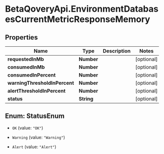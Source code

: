 # BetaQoveryApi.EnvironmentDatabasesCurrentMetricResponseMemory

## Properties

Name | Type | Description | Notes
------------ | ------------- | ------------- | -------------
**requestedInMb** | **Number** |  | [optional] 
**consumedInMb** | **Number** |  | [optional] 
**consumedInPercent** | **Number** |  | [optional] 
**warningThresholdInPercent** | **Number** |  | [optional] 
**alertThresholdInPercent** | **Number** |  | [optional] 
**status** | **String** |  | [optional] 



## Enum: StatusEnum


* `OK` (value: `"OK"`)

* `Warning` (value: `"Warning"`)

* `Alert` (value: `"Alert"`)





